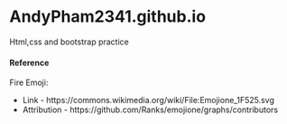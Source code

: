 # AndyPham2341.github.io
Html,css and bootstrap practice


<h4> Reference </h4> 
Fire Emoji: <br/>
<ul>
<li>Link - https://commons.wikimedia.org/wiki/File:Emojione_1F525.svg<br/></li>
<li>Attribution - https://github.com/Ranks/emojione/graphs/contributors</li>
</ul>
